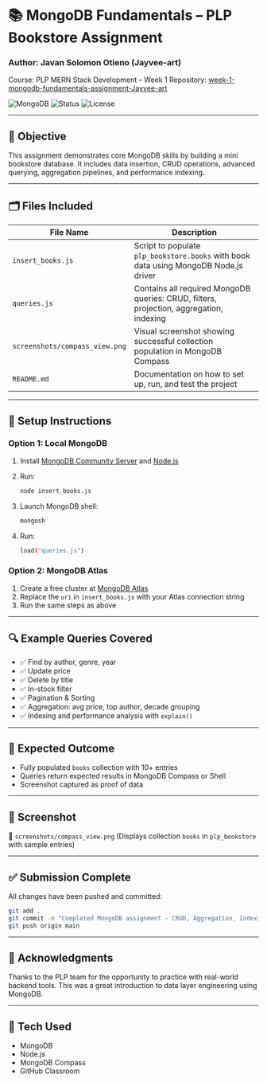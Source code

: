 # 📚 MongoDB Fundamentals – PLP Bookstore Assignment

### Author: Javan Solomon Otieno (Jayvee-art)

Course: PLP MERN Stack Development – Week 1
Repository: [week-1-mongodb-fundamentals-assignment-Jayvee-art](https://github.com/PLP-MERN-Stack-Development/week-1-mongodb-fundamentals-assignment-Jayvee-art)

![MongoDB](https://img.shields.io/badge/Database-MongoDB-green)
![Status](https://img.shields.io/badge/Status-Complete-brightgreen)
![License](https://img.shields.io/badge/License-MIT-blue)

---

## 📌 Objective

This assignment demonstrates core MongoDB skills by building a mini bookstore database. It includes data insertion, CRUD operations, advanced querying, aggregation pipelines, and performance indexing.

---

## 🗂️ Files Included

| File Name                      | Description                                                                             |
| ------------------------------ | --------------------------------------------------------------------------------------- |
| `insert_books.js`              | Script to populate `plp_bookstore.books` with book data using MongoDB Node.js driver    |
| `queries.js`                   | Contains all required MongoDB queries: CRUD, filters, projection, aggregation, indexing |
| `screenshots/compass_view.png` | Visual screenshot showing successful collection population in MongoDB Compass           |
| `README.md`                    | Documentation on how to set up, run, and test the project                               |

---

## 🧰 Setup Instructions

### Option 1: Local MongoDB

1. Install [MongoDB Community Server](https://www.mongodb.com/try/download/community) and [Node.js](https://nodejs.org)
2. Run:

   ```bash
   node insert_books.js
   ```
3. Launch MongoDB shell:

   ```bash
   mongosh
   ```
4. Run:

   ```bash
   load("queries.js")
   ```

### Option 2: MongoDB Atlas

1. Create a free cluster at [MongoDB Atlas](https://www.mongodb.com/cloud/atlas)
2. Replace the `uri` in `insert_books.js` with your Atlas connection string
3. Run the same steps as above

---

## 🔍 Example Queries Covered

* ✅ Find by author, genre, year
* ✅ Update price
* ✅ Delete by title
* ✅ In-stock filter
* ✅ Pagination & Sorting
* ✅ Aggregation: avg price, top author, decade grouping
* ✅ Indexing and performance analysis with `explain()`

---

## 🧪 Expected Outcome

* Fully populated `books` collection with 10+ entries
* Queries return expected results in MongoDB Compass or Shell
* Screenshot captured as proof of data

---

## 📸 Screenshot

📂 `screenshots/compass_view.png`
(Displays collection `books` in `plp_bookstore` with sample entries)

---

## ✅ Submission Complete

All changes have been pushed and committed:

```bash
git add .
git commit -m "Completed MongoDB assignment - CRUD, Aggregation, Indexing"
git push origin main
```

---

## 🙌 Acknowledgments

Thanks to the PLP team for the opportunity to practice with real-world backend tools. This was a great introduction to data layer engineering using MongoDB.

---

## 🧠 Tech Used

* MongoDB
* Node.js
* MongoDB Compass
* GitHub Classroom
